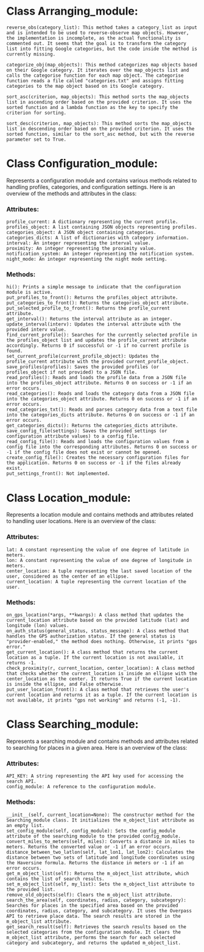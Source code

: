# Class Arranging_module:

    reverse_obs(category_list): This method takes a category_list as input and is intended to be used to reverse-observe map objects. However, the implementation is incomplete, as the actual functionality is commented out. It seems that the goal is to transform the category list into fitting Google categories, but the code inside the method is currently missing.

    categorize_obj(map_objects): This method categorizes map objects based on their Google category. It iterates over the map_objects list and calls the categorise function for each map object. The categorise function reads a file called "categories.txt" and assigns fitting categories to the map object based on its Google category.

    sort_asc(criterion, map_objects): This method sorts the map_objects list in ascending order based on the provided criterion. It uses the sorted function and a lambda function as the key to specify the criterion for sorting.

    sort_desc(criterion, map_objects): This method sorts the map_objects list in descending order based on the provided criterion. It uses the sorted function, similar to the sort_asc method, but with the reverse parameter set to True.

	

# Class Configuration_module: 
Represents a configuration module and contains various methods related to handling profiles, categories, and configuration settings. Here is an overview of the methods and attributes in the class:

### Attributes:

    profile_current: A dictionary representing the current profile.
    profiles_object: A list containing JSON objects representing profiles.
    categories_object: A JSON object containing categories.
    categories_dicts: A list of dictionaries with category information.
    interval: An integer representing the interval value.
    proximity: An integer representing the proximity value.
    notification_system: An integer representing the notification system.
    night_mode: An integer representing the night mode setting.

### Methods:

    hi(): Prints a simple message to indicate that the configuration module is active.
    put_profiles_to_front(): Returns the profiles_object attribute.
    put_categories_to_front(): Returns the categories_object attribute.
    put_selected_profile_to_front(): Returns the profile_current attribute.
    get_interval(): Returns the interval attribute as an integer.
    update_interval(interv): Updates the interval attribute with the provided interv value.
    find_current_profile(): Searches for the currently selected profile in the profiles_object list and updates the profile_current attribute accordingly. Returns 0 if successful or -1 if no current profile is found.
    set_current_profile(current_profile_object): Updates the profile_current attribute with the provided current_profile_object.
    save_profiles(profiles): Saves the provided profiles (or profiles_object if not provided) to a JSON file.
    read_profiles(): Reads and loads the profile data from a JSON file into the profiles_object attribute. Returns 0 on success or -1 if an error occurs.
    read_categories(): Reads and loads the category data from a JSON file into the categories_object attribute. Returns 0 on success or -1 if an error occurs.
    read_categories_txt(): Reads and parses category data from a text file into the categories_dicts attribute. Returns 0 on success or -1 if an error occurs.
    get_categories_dicts(): Returns the categories_dicts attribute.
    save_config_file(settings): Saves the provided settings (or configuration attribute values) to a config file.
    read_config_file(): Reads and loads the configuration values from a config file into the corresponding attributes. Returns 0 on success or -1 if the config file does not exist or cannot be opened.
    create_config_file(): Creates the necessary configuration files for the application. Returns 0 on success or -1 if the files already exist.
    put_settings_front(): Not implemented.
	
	

	
	
	
	
# Class Location_module: 
Represents a location module and contains methods and attributes related to handling user locations. Here is an overview of the class:

### Attributes:

    lat: A constant representing the value of one degree of latitude in meters.
    lon: A constant representing the value of one degree of longitude in meters.
    center_location: A tuple representing the last saved location of the user, considered as the center of an ellipse.
    current_location: A tuple representing the current location of the user.

### Methods:

    on_gps_location(*args, **kwargs): A class method that updates the current_location attribute based on the provided latitude (lat) and longitude (lon) values.
    on_auth_status(general_status, status_message): A class method that handles the GPS authorization status. If the general status is "provider-enabled," the method does nothing. Otherwise, it prints "gps error."
    get_current_location(): A class method that returns the current location as a tuple. If the current location is not available, it returns -1.
    check_proximity(r, current_location, center_location): A class method that checks whether the current_location is inside an ellipse with the center_location as the center. It returns True if the current location is inside the ellipse, and False otherwise.
    put_user_location_front(): A class method that retrieves the user's current location and returns it as a tuple. If the current location is not available, it prints "gps not working" and returns (-1, -1).
	
	
	

	
	
	

	
	
# Class Searching_module: 
Represents a searching module and contains methods and attributes related to searching for places in a given area. Here is an overview of the class:

### Attributes:

    API_KEY: A string representing the API key used for accessing the search API.
    config_module: A reference to the configuration module.

### Methods:

    __init__(self, current_location=None): The constructor method for the Searching_module class. It initializes the m_object_list attribute as an empty list.
    set_config_module(self, config_module): Sets the config_module attribute of the searching module to the provided config_module.
    convert_miles_to_meters(self, miles): Converts a distance in miles to meters. Returns the converted value or -1 if an error occurs.
    distance_between_two_latlon(self, lat_lon1, lat_lon2): Calculates the distance between two sets of latitude and longitude coordinates using the Haversine formula. Returns the distance in meters or -1 if an error occurs.
    get_m_object_list(self): Returns the m_object_list attribute, which contains the list of search results.
    set_m_object_list(self, my_list): Sets the m_object_list attribute to the provided list.
    remove_old_objects(self): Clears the m_object_list attribute.
    search_the_area(self, coordinates, radius, category, subcategory): Searches for places in the specified area based on the provided coordinates, radius, category, and subcategory. It uses the Overpass API to retrieve place data. The search results are stored in the m_object_list attribute.
    get_search_result(self): Retrieves the search results based on the selected categories from the configuration module. It clears the m_object_list attribute, performs the search for each selected category and subcategory, and returns the updated m_object_list.
	
	
